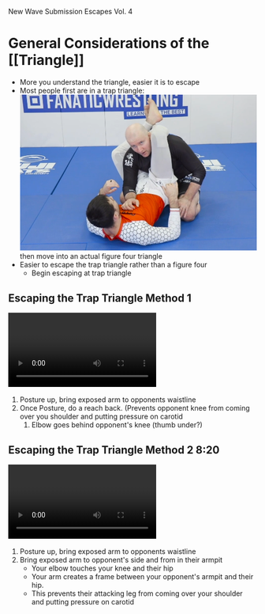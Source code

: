 New Wave Submission Escapes Vol. 4
# General Considerations of the [[Triangle]]
- More you understand the triangle, easier it is to escape
- Most people first are in a trap triangle: ![type:video](/assets/trap_triangle.png) then move into an actual figure four triangle
- Easier to escape the trap triangle rather than a figure four
	- Begin escaping at trap triangle

## Escaping the Trap Triangle Method 1
![type:video](vlc-record-2023-03-02-15h18m06s-John.Danaher.-.New.Wave.Jiu.Jitsu.-.A.New.Philosophy.Of.Submission.Escapes.S01.E04.mp4-.mp4)

1. Posture up, bring exposed arm to opponents waistline
2. Once Posture, do a reach back. (Prevents opponent knee from coming over you shoulder and putting pressure on carotid
	1. Elbow goes behind opponent's knee (thumb under?)

## Escaping the Trap Triangle Method 2 8:20
![type:video](vlc-record-2023-03-03-06h01m56s-John.Danaher.-.New.Wave.Jiu.Jitsu.-.A.New.Philosophy.Of.Submission.Escapes.S01.E04.mp4-.mp4)

1. Posture up, bring exposed arm to opponents waistline
2. Bring exposed arm to opponent's side and from in their armpit
	- Your elbow touches your knee and their hip
	- Your arm creates a frame between your opponent's armpit and their hip.
	- This prevents their attacking leg from coming over your shoulder and putting pressure on carotid
  
